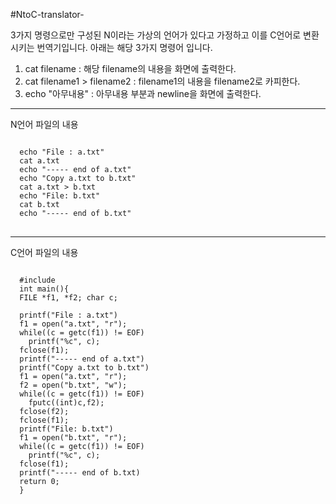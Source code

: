 #NtoC-translator-

3가지 명령으로만 구성된 N이라는 가상의 언어가 있다고 가정하고 이를 C언어로 변환시키는 번역기입니다.
아래는 해당 3가지 명령어 입니다.
  1. cat filename : 해당 filename의 내용을 화면에 출력한다.
  2. cat filename1 > filename2 : filename1의 내용을 filename2로 카피한다.
  3. echo "아무내용" : 아무내용 부분과 newline을 화면에 출력한다.

***

N언어 파일의 내용
<pre>
<code>
  echo "File : a.txt"    
  cat a.txt    
  echo "----- end of a.txt"    
  echo "Copy a.txt to b.txt"    
  cat a.txt > b.txt    
  echo "File: b.txt"    
  cat b.txt    
  echo "----- end of b.txt"    
</code>
</pre>
    
***
    
C언어 파일의 내용    
<pre>
<code>
  #include <stdio.h>    
  int main(){    
  FILE *f1, *f2; char c;    
    
  printf("File : a.txt")    
  f1 = open("a.txt", "r");    
  while((c = getc(f1)) != EOF)    
    printf("%c", c);    
  fclose(f1);    
  printf("----- end of a.txt")    
  printf("Copy a.txt to b.txt")    
  f1 = open("a.txt", "r");    
  f2 = open("b.txt", "w");    
  while((c = getc(f1)) != EOF)    
    fputc((int)c,f2);    
  fclose(f2);    
  fclose(f1);    
  printf("File: b.txt")    
  f1 = open("b.txt", "r");    
  while((c = getc(f1)) != EOF)    
    printf("%c", c);    
  fclose(f1);    
  printf("----- end of b.txt)    
  return 0;    
  }    
  </code>
  </pre>
